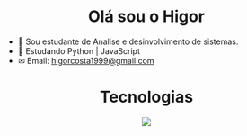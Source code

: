 <h1 align="center">
Olá sou o Higor
</h1>
 
- 🔭 Sou estudante de Analise e desinvolvimento de sistemas.
- 🌱 Estudando Python | JavaScript
- ✉ Email: higorcosta1999@gmail.com

<h1 align="center">
Tecnologias
</h1>
  
<!--- skillicons --->
<p align="center">
  <a href="https://skillicons.dev">
    <img src="https://skillicons.dev/icons?i=python,js,html,css,figma,bootstrap" />
  </a>
</p>
 



